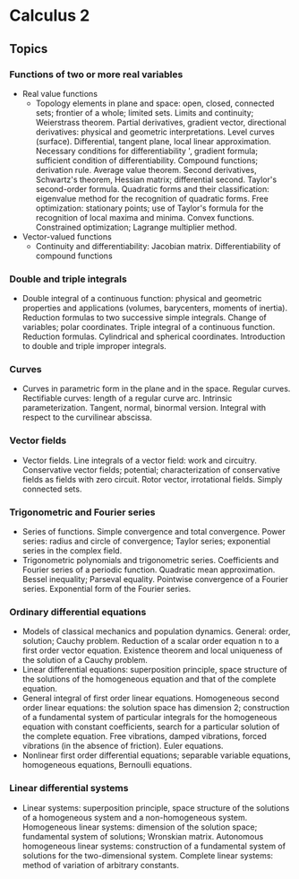 # Calculus 2

## Topics

### Functions of two or more real variables
- Real value functions
  - Topology elements in plane and space: open, closed, connected sets; frontier of a whole; limited sets. Limits and continuity; Weierstrass theorem. Partial derivatives, gradient vector, directional derivatives: physical and geometric interpretations. Level curves (surface). Differential, tangent plane, local linear approximation. Necessary conditions for differentiability ', gradient formula; sufficient condition of differentiability. Compound functions; derivation rule. Average value theorem. Second derivatives, Schwartz's theorem, Hessian matrix; differential second. Taylor's second-order formula. Quadratic forms and their classification: eigenvalue method for the recognition of quadratic forms. Free optimization: stationary points; use of Taylor's formula for the recognition of local maxima and minima. Convex functions. Constrained optimization; Lagrange multiplier method.
- Vector-valued functions
  - Continuity and differentiability: Jacobian matrix. Differentiability of compound functions

### Double and triple integrals
- Double integral of a continuous function: physical and geometric properties and applications (volumes, barycenters, moments of inertia). Reduction formulas to two successive simple integrals. Change of variables; polar coordinates. Triple integral of a continuous function. Reduction formulas. Cylindrical and spherical coordinates. Introduction to double and triple improper integrals.

### Curves
- Curves in parametric form in the plane and in the space. Regular curves. Rectifiable curves: length of a regular curve arc. Intrinsic parameterization. Tangent, normal, binormal version. Integral with respect to the curvilinear abscissa.

### Vector fields
- Vector fields. Line integrals of a vector field: work and circuitry. Conservative vector fields; potential; characterization of conservative fields as fields with zero circuit. Rotor vector, irrotational fields. Simply connected sets.

### Trigonometric and Fourier series
- Series of functions. Simple convergence and total convergence. Power series: radius and circle of convergence; Taylor series; exponential series in the complex field.
- Trigonometric polynomials and trigonometric series. Coefficients and Fourier series of a periodic function. Quadratic mean approximation. Bessel inequality; Parseval equality. Pointwise convergence of a Fourier series. Exponential form of the Fourier series.

### Ordinary differential equations
- Models of classical mechanics and population dynamics. General: order, solution; Cauchy problem. Reduction of a scalar order equation n to a first order vector equation. Existence theorem and local uniqueness of the solution of a Cauchy problem.
- Linear differential equations: superposition principle, space structure of the solutions of the homogeneous equation and that of the complete equation.
- General integral of first order linear equations. Homogeneous second order linear equations: the solution space has dimension 2; construction of a fundamental system of particular integrals for the homogeneous equation with constant coefficients, search for a particular solution of the complete equation. Free vibrations, damped vibrations, forced vibrations (in the absence of friction). Euler equations.
- Nonlinear first order differential equations; separable variable equations, homogeneous equations, Bernoulli equations.

### Linear differential systems
- Linear systems: superposition principle, space structure of the solutions of a homogeneous system and a non-homogeneous system. Homogeneous linear systems: dimension of the solution space; fundamental system of solutions; Wronskian matrix. Autonomous homogeneous linear systems: construction of a fundamental system of solutions for the two-dimensional system. Complete linear systems: method of variation of arbitrary constants.
